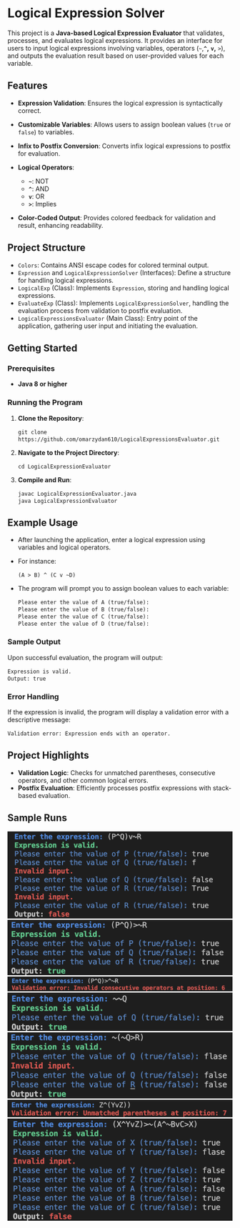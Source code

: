 # Logical Expression Solver

This project is a **Java-based Logical Expression Evaluator** that validates, processes, and evaluates logical expressions. It provides an interface for users to input logical expressions involving variables, operators (`~`,**`^`,** **`v`,** `>`), and outputs the evaluation result based on user-provided values for each variable.

## Features

- **Expression Validation**: Ensures the logical expression is syntactically correct.
- **Customizable Variables**: Allows users to assign boolean values (`true` or `false`) to variables.
- **Infix to Postfix Conversion**: Converts infix logical expressions to postfix for evaluation.
- **Logical Operators**:

  - **`~`**: NOT
  - **`^`**: AND
  - **`v`**: OR
  - **`>`**: Implies

- **Color-Coded Output**: Provides colored feedback for validation and result, enhancing readability.

## Project Structure

- `Colors`: Contains ANSI escape codes for colored terminal output.
- `Expression` and `LogicalExpressionSolver` (Interfaces): Define a structure for handling logical expressions.
- `LogicalExp` (Class): Implements `Expression`, storing and handling logical expressions.
- `EvaluateExp` (Class): Implements `LogicalExpressionSolver`, handling the evaluation process from validation to postfix evaluation.
- `LogicalExpressionsEvaluator` (Main Class): Entry point of the application, gathering user input and initiating the evaluation.

## Getting Started

### Prerequisites

- **Java 8 or higher**

### Running the Program

1. **Clone the Repository**:

   ```
   git clone https://github.com/omarzydan610/LogicalExpressionsEvaluator.git
   ```

2. **Navigate to the Project Directory**:

   ```
   cd LogicalExpressionEvaluator
   ```

3. **Compile and Run**:

   ```javac
   javac LogicalExpressionEvaluator.java
   java LogicalExpressionEvaluator
   ```

## Example Usage

- After launching the application, enter a logical expression using variables and logical operators.
- For instance:

  ```
  (A > B) ^ (C v ~D)
  ```

- The program will prompt you to assign boolean values to each variable:

  ```
  Please enter the value of A (true/false):
  Please enter the value of B (true/false):
  Please enter the value of C (true/false):
  Please enter the value of D (true/false):
  ```

### Sample Output

Upon successful evaluation, the program will output:

```
Expression is valid.
Output: true
```

### Error Handling

If the expression is invalid, the program will display a validation error with a descriptive message:

```
Validation error: Expression ends with an operator.
```

## Project Highlights

- **Validation Logic**: Checks for unmatched parentheses, consecutive operators, and other common logical errors.
- **Postfix Evaluation**: Efficiently processes postfix expressions with stack-based evaluation.

## Sample Runs

![1730750756376](images/README/1730750756376.png)
![1730750766831](images/README/1730750766831.png)![1730750773936](images/README/1730750773936.png)
![1730750799864](images/README/1730750799864.png)
![1730750805860](images/README/1730750805860.png)
![1730750812609](images/README/1730750812609.png)
![1730750818126](images/README/1730750818126.png)
